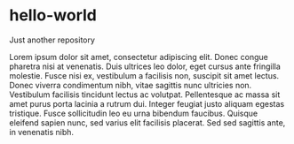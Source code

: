 # hello-world
Just another repository

Lorem ipsum dolor sit amet, consectetur adipiscing elit. Donec congue pharetra nisi at venenatis. Duis ultrices leo dolor, eget cursus ante fringilla molestie. Fusce nisi ex, vestibulum a facilisis non, suscipit sit amet lectus. Donec viverra condimentum nibh, vitae sagittis nunc ultricies non. Vestibulum facilisis tincidunt lectus ac volutpat. Pellentesque ac massa sit amet purus porta lacinia a rutrum dui. Integer feugiat justo aliquam egestas tristique. Fusce sollicitudin leo eu urna bibendum faucibus. Quisque eleifend sapien nunc, sed varius elit facilisis placerat. Sed sed sagittis ante, in venenatis nibh.
